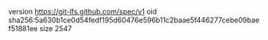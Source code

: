 version https://git-lfs.github.com/spec/v1
oid sha256:5a630b1ce0d54fedf195d60476e596b11c2baae5f446277cebe09baef51881ee
size 2547
